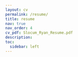```yaml
---
layout: cv
permalink: /resume/
title: resume
nav: true
nav_order: 4
cv_pdf: Slocum_Ryan_Resume.pdf
description: 
toc:
  sidebar: left
---
```

